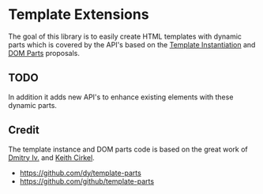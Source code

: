 # Template Extensions

The goal of this library is to easily create HTML templates with dynamic parts
which is covered by the API's based on the
[Template Instantiation](https://github.com/WICG/webcomponents/blob/gh-pages/proposals/Template-Instantiation.md)
and [DOM Parts](https://github.com/WICG/webcomponents/blob/gh-pages/proposals/DOM-Parts.md)
proposals.

## TODO

In addition it adds new API's to enhance existing elements with these dynamic parts.

## Credit

The template instance and DOM parts code is based on the great work of 
[Dmitry Iv.](https://github.com/dy) and [Keith Cirkel](https://github.com/keithamus).

- https://github.com/dy/template-parts
- https://github.com/github/template-parts
